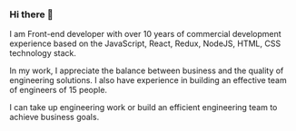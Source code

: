 ### Hi there 👋

I am Front-end developer with over 10 years of commercial development experience based on the JavaScript, React, Redux, NodeJS, HTML, CSS technology stack.

In my work, I appreciate the balance between business and the quality of engineering solutions. I also have experience in building an effective team of engineers of 15 people.

I can take up engineering work or build an efficient engineering team to achieve business goals.
